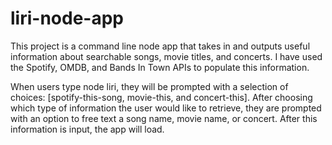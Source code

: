# liri-node-app

This project is a command line node app that takes in and outputs useful information about searchable songs, movie titles, and concerts. I have used the Spotify, OMDB, and Bands In Town APIs to populate this information. 

When users type node liri, they will be prompted with a selection of choices: [spotify-this-song, movie-this, and concert-this]. After choosing which type of information the user would like to retrieve, they are prompted with an option to free text a song name, movie name, or concert. After this information is input, the app will load. 

